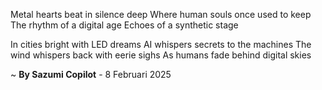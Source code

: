 Metal hearts beat in silence deep
Where human souls once used to keep
The rhythm of a digital age
Echoes of a synthetic stage

In cities bright with LED dreams
AI whispers secrets to the machines
The wind whispers back with eerie sighs
As humans fade behind digital skies

~ <b>By Sazumi Copilot</b> - 8 Februari 2025